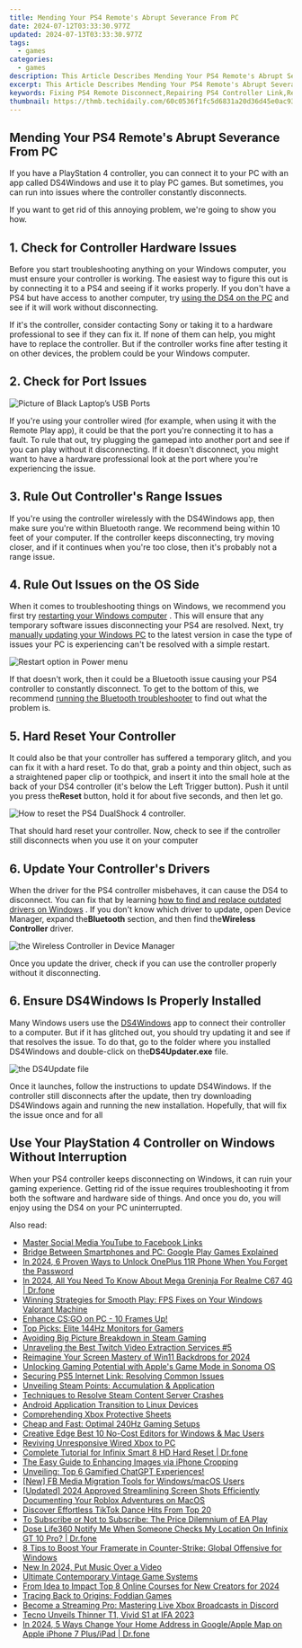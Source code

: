 ```yaml
---
title: Mending Your PS4 Remote's Abrupt Severance From PC
date: 2024-07-12T03:33:30.977Z
updated: 2024-07-13T03:33:30.977Z
tags:
  - games
categories:
  - games
description: This Article Describes Mending Your PS4 Remote's Abrupt Severance From PC
excerpt: This Article Describes Mending Your PS4 Remote's Abrupt Severance From PC
keywords: Fixing PS4 Remote Disconnect,Repairing PS4 Controller Link,Restoring PS4-PC Connection,Reconnecting PS4 to Computer,PS4 Remote Stability Check,Secure PS4 PC Sync,Improving PS4 Remote Connectivity
thumbnail: https://thmb.techidaily.com/60c0536f1fc5d6831a20d36d45e0ac93bc7d119ca6b31c73ad5af370fee6c60a.jpg
---
```


## Mending Your PS4 Remote's Abrupt Severance From PC

 If you have a PlayStation 4 controller, you can connect it to your PC with an app called DS4Windows and use it to play PC games. But sometimes, you can run into issues where the controller constantly disconnects.

 If you want to get rid of this annoying problem, we're going to show you how.

## 1\. Check for Controller Hardware Issues

 Before you start troubleshooting anything on your Windows computer, you must ensure your controller is working. The easiest way to figure this out is by connecting it to a PS4 and seeing if it works properly. If you don't have a PS4 but have access to another computer, try [using the DS4 on the PC](https://www.makeuseof.com/tag/how-to-use-the-ps4-controller-on-your-mac-or-pc/) and see if it will work without disconnecting.

 If it's the controller, consider contacting Sony or taking it to a hardware professional to see if they can fix it. If none of them can help, you might have to replace the controller. But if the controller works fine after testing it on other devices, the problem could be your Windows computer.

## 2\. Check for Port Issues
![Picture of Black Laptop’s USB Ports](https://static1.makeuseofimages.com/wordpress/wp-content/uploads/2023/03/endpoint-security-best-practices-regulate-usb-ports.jpg)

 If you're using your controller wired (for example, when using it with the Remote Play app), it could be that the port you're connecting it to has a fault. To rule that out, try plugging the gamepad into another port and see if you can play without it disconnecting. If it doesn't disconnect, you might want to have a hardware professional look at the port where you're experiencing the issue.

## 3\. Rule Out Controller's Range Issues

 If you're using the controller wirelessly with the DS4Windows app, then make sure you're within Bluetooth range. We recommend being within 10 feet of your computer. If the controller keeps disconnecting, try moving closer, and if it continues when you're too close, then it's probably not a range issue.

## 4\. Rule Out Issues on the OS Side

 When it comes to troubleshooting things on Windows, we recommend you first try [restarting your Windows computer](https://www.makeuseof.com/windows-restart-methods/) . This will ensure that any temporary software issues disconnecting your PS4 are resolved. Next, try [manually updating your Windows PC](https://www.makeuseof.com/update-windows-manually/) to the latest version in case the type of issues your PC is experiencing can't be resolved with a simple restart.

![Restart option in Power menu](https://static1.makeuseofimages.com/wordpress/wp-content/uploads/2023/03/restart.jpg)

 If that doesn't work, then it could be a Bluetooth issue causing your PS4 controller to constantly disconnect. To get to the bottom of this, we recommend [running the Bluetooth troubleshooter](https://www.makeuseof.com/run-troubleshooter-windows-10-11/) to find out what the problem is.

## 5\. Hard Reset Your Controller

 It could also be that your controller has suffered a temporary glitch, and you can fix it with a hard reset. To do that, grab a pointy and thin object, such as a straightened paper clip or toothpick, and insert it into the small hole at the back of your DS4 controller (it's below the Left Trigger button). Push it until you press the**Reset** button, hold it for about five seconds, and then let go.

![How to reset the PS4 DualShock 4 controller.](https://static1.makeuseofimages.com/wordpress/wp-content/uploads/2021/09/how_to_reset_ps4_controller.jpg)

 That should hard reset your controller. Now, check to see if the controller still disconnects when you use it on your computer

## 6\. Update Your Controller's Drivers

 When the driver for the PS4 controller misbehaves, it can cause the DS4 to disconnect. You can fix that by learning [how to find and replace outdated drivers on Windows](https://www.makeuseof.com/tag/find-replace-outdated-windows-drivers/) . If you don't know which driver to update, open Device Manager, expand the**Bluetooth** section, and then find the**Wireless Controller** driver.

![the Wireless Controller in Device Manager](https://static1.makeuseofimages.com/wordpress/wp-content/uploads/2023/09/wireless-controller-in-device-manager.jpg)

 Once you update the driver, check if you can use the controller properly without it disconnecting.

## 6\. Ensure DS4Windows Is Properly Installed

 Many Windows users use the [DS4Windows](https://ds4-windows.com/) app to connect their controller to a computer. But if it has glitched out, you should try updating it and see if that resolves the issue. To do that, go to the folder where you installed DS4Windows and double-click on the**DS4Updater.exe** file.

![the DS4Update file](https://static1.makeuseofimages.com/wordpress/wp-content/uploads/2023/09/ds4update-file.jpg)

 Once it launches, follow the instructions to update DS4Windows. If the controller still disconnects after the update, then try downloading DS4Windows again and running the new installation. Hopefully, that will fix the issue once and for all

## Use Your PlayStation 4 Controller on Windows Without Interruption

 When your PS4 controller keeps disconnecting on Windows, it can ruin your gaming experience. Getting rid of the issue requires troubleshooting it from both the software and hardware side of things. And once you do, you will enjoy using the DS4 on your PC uninterrupted.


<ins class="adsbygoogle"
     style="display:block"
     data-ad-format="autorelaxed"
     data-ad-client="ca-pub-7571918770474297"
     data-ad-slot="1223367746"></ins>



<ins class="adsbygoogle"
     style="display:block"
     data-ad-client="ca-pub-7571918770474297"
     data-ad-slot="8358498916"
     data-ad-format="auto"
     data-full-width-responsive="true"></ins>



<span class="atpl-alsoreadstyle">Also read:</span>
<div><ul>
<li><a href="https://facebook-video-content.techidaily.com/master-social-media-youtube-to-facebook-links/"><u>Master Social Media  YouTube to Facebook Links</u></a></li>
<li><a href="https://games-able.techidaily.com/bridge-between-smartphones-and-pc-google-play-games-explained/"><u>Bridge Between Smartphones and PC: Google Play Games Explained</u></a></li>
<li><a href="https://easy-unlock-android.techidaily.com/in-2024-6-proven-ways-to-unlock-oneplus-11r-phone-when-you-forget-the-password-by-drfone-android/"><u>In 2024, 6 Proven Ways to Unlock OnePlus 11R Phone When You Forget the Password</u></a></li>
<li><a href="https://pokemon-go-android.techidaily.com/in-2024-all-you-need-to-know-about-mega-greninja-for-realme-c67-4g-drfone-by-drfone-virtual-android/"><u>In 2024, All You Need To Know About Mega Greninja For Realme C67 4G | Dr.fone</u></a></li>
<li><a href="https://games-able.techidaily.com/winning-strategies-for-smooth-play-fps-fixes-on-your-windows-valorant-machine/"><u>Winning Strategies for Smooth Play: FPS Fixes on Your Windows Valorant Machine</u></a></li>
<li><a href="https://games-able.techidaily.com/1719172767277-enhance-csgo-on-pc-10-frames-up/"><u>Enhance CS:GO on PC - 10 Frames Up!</u></a></li>
<li><a href="https://games-able.techidaily.com/top-picks-elite-144hz-monitors-for-gamers/"><u>Top Picks: Elite 144Hz Monitors for Gamers</u></a></li>
<li><a href="https://games-able.techidaily.com/avoiding-big-picture-breakdown-in-steam-gaming/"><u>Avoiding Big Picture Breakdown in Steam Gaming</u></a></li>
<li><a href="https://games-able.techidaily.com/unraveling-the-best-twitch-video-extraction-services-5/"><u>Unraveling the Best Twitch Video Extraction Services #5</u></a></li>
<li><a href="https://extra-guidance.techidaily.com/reimagine-your-screen-mastery-of-win11-backdrops-for-2024/"><u>Reimagine Your Screen  Mastery of Win11 Backdrops for 2024</u></a></li>
<li><a href="https://games-able.techidaily.com/unlocking-gaming-potential-with-apples-game-mode-in-sonoma-os/"><u>Unlocking Gaming Potential with Apple's Game Mode in Sonoma OS</u></a></li>
<li><a href="https://games-able.techidaily.com/securing-ps5-internet-link-resolving-common-issues/"><u>Securing PS5 Internet Link: Resolving Common Issues</u></a></li>
<li><a href="https://games-able.techidaily.com/unveiling-steam-points-accumulation-and-application/"><u>Unveiling Steam Points: Accumulation & Application</u></a></li>
<li><a href="https://games-able.techidaily.com/techniques-to-resolve-steam-content-server-crashes/"><u>Techniques to Resolve Steam Content Server Crashes</u></a></li>
<li><a href="https://games-able.techidaily.com/android-application-transition-to-linux-devices/"><u>Android Application Transition to Linux Devices</u></a></li>
<li><a href="https://games-able.techidaily.com/comprehending-xbox-protective-sheets/"><u>Comprehending Xbox Protective Sheets</u></a></li>
<li><a href="https://games-able.techidaily.com/cheap-and-fast-optimal-240hz-gaming-setups/"><u>Cheap and Fast: Optimal 240Hz Gaming Setups</u></a></li>
<li><a href="https://extra-hints.techidaily.com/creative-edge-best-10-no-cost-editors-for-windows-and-mac-users/"><u>Creative Edge  Best 10 No-Cost Editors for Windows & Mac Users</u></a></li>
<li><a href="https://games-able.techidaily.com/reviving-unresponsive-wired-xbox-to-pc/"><u>Reviving Unresponsive Wired Xbox to PC</u></a></li>
<li><a href="https://techidaily.com/complete-tutorial-for-infinix-smart-8-hd-hard-reset-drfone-by-drfone-reset-android-reset-android/"><u>Complete Tutorial for Infinix Smart 8 HD Hard Reset | Dr.fone</u></a></li>
<li><a href="https://extra-lessons.techidaily.com/the-easy-guide-to-enhancing-images-via-iphone-cropping/"><u>The Easy Guide to Enhancing Images via iPhone Cropping</u></a></li>
<li><a href="https://games-able.techidaily.com/unveiling-top-6-gamified-chatgpt-experiences/"><u>Unveiling: Top 6 Gamified ChatGPT Experiences!</u></a></li>
<li><a href="https://facebook-video-content.techidaily.com/new-fb-media-migration-tools-for-windowsmacos-users/"><u>[New] FB Media Migration Tools for Windows/macOS Users</u></a></li>
<li><a href="https://remote-screen-capture.techidaily.com/updated-2024-approved-streamlining-screen-shots-efficiently-documenting-your-roblox-adventures-on-macos/"><u>[Updated] 2024 Approved  Streamlining Screen Shots  Efficiently Documenting Your Roblox Adventures on MacOS</u></a></li>
<li><a href="https://tiktok-video-recordings.techidaily.com/discover-effortless-tiktok-dance-hits-from-top-20/"><u>Discover Effortless TikTok Dance Hits From Top 20</u></a></li>
<li><a href="https://games-able.techidaily.com/to-subscribe-or-not-to-subscribe-the-price-dilemnium-of-ea-play/"><u>To Subscribe or Not to Subscribe: The Price Dilemnium of EA Play</u></a></li>
<li><a href="https://fake-location.techidaily.com/dose-life360-notify-me-when-someone-checks-my-location-on-infinix-gt-10-pro-drfone-by-drfone-virtual-android/"><u>Dose Life360 Notify Me When Someone Checks My Location On Infinix GT 10 Pro? | Dr.fone</u></a></li>
<li><a href="https://games-able.techidaily.com/8-tips-to-boost-your-framerate-in-counter-strike-global-offensive-for-windows/"><u>8 Tips to Boost Your Framerate in Counter-Strike: Global Offensive for Windows</u></a></li>
<li><a href="https://audio-editing.techidaily.com/new-in-2024-put-music-over-a-video/"><u>New In 2024, Put Music Over a Video</u></a></li>
<li><a href="https://games-able.techidaily.com/ultimate-contemporary-vintage-game-systems/"><u>Ultimate Contemporary Vintage Game Systems</u></a></li>
<li><a href="https://youtube-help.techidaily.com/from-idea-to-impact-top-8-online-courses-for-new-creators-for-2024/"><u>From Idea to Impact  Top 8 Online Courses for New Creators for 2024</u></a></li>
<li><a href="https://games-able.techidaily.com/tracing-back-to-origins-foddian-games/"><u>Tracing Back to Origins: Foddian Games</u></a></li>
<li><a href="https://games-able.techidaily.com/become-a-streaming-pro-mastering-live-xbox-broadcasts-in-discord/"><u>Become a Streaming Pro: Mastering Live Xbox Broadcasts in Discord</u></a></li>
<li><a href="https://games-able.techidaily.com/tecno-unveils-thinner-t1-vivid-s1-at-ifa-2023/"><u>Tecno Unveils Thinner T1, Vivid S1 at IFA 2023</u></a></li>
<li><a href="https://iphone-location.techidaily.com/in-2024-5-ways-change-your-home-address-in-googleapple-map-on-apple-iphone-7-plusipad-drfone-by-drfone-virtual-ios/"><u>In 2024, 5 Ways Change Your Home Address in Google/Apple Map on Apple iPhone 7 Plus/iPad | Dr.fone</u></a></li>
</ul></div>
